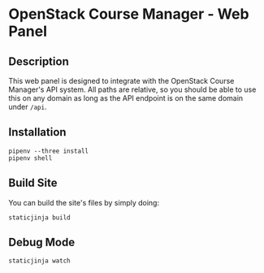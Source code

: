 # OpenStack Course Manager - Web Panel


## Description
This web panel is designed to integrate with the OpenStack Course Manager's API system. All paths are relative, so you should be able to use this on any domain as long as the API endpoint is on the same domain under `/api`.

## Installation
```
pipenv --three install
pipenv shell
```

## Build Site

You can build the site's files by simply doing: 

```
staticjinja build
```

## Debug Mode

```
staticjinja watch
```